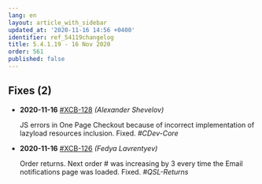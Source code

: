 ```yaml
---
lang: en
layout: article_with_sidebar
updated_at: '2020-11-16 14:56 +0400'
identifier: ref_54119changelog
title: 5.4.1.19 - 16 Nov 2020
order: 561
published: false
---
```

## Fixes (2)
* **2020-11-16** [#XCB-128](https://sellerlabs.atlassian.net/browse/XCB-128) _(Alexander Shevelov)_

  JS errors in One Page Checkout because of incorrect implementation of lazyload resources inclusion. Fixed. _#CDev-Core_

* **2020-11-16** [#XCB-126](https://sellerlabs.atlassian.net/browse/XCB-126) _(Fedya Lavrentyev)_

  Order returns. Next order # was increasing by 3 every time the Email notifications page was loaded. Fixed. _#QSL-Returns_

